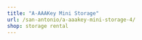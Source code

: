 ```yaml
---
title: "A-AAAKey Mini Storage"
url: /san-antonio/a-aaakey-mini-storage-4/
shop: storage rental
---
```

